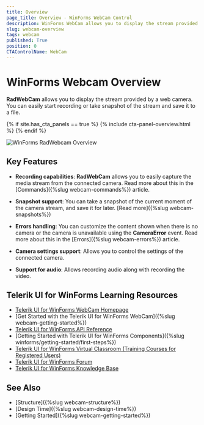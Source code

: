 ```yaml
---
title: Overview
page_title: Overview - WinForms WebCam Control
description: WinForms WebCam allows you to display the stream provided by a web camera. You can easily start recording or take snapshot of the stream and save it to a file.
slug: webcam-overview
tags: webcam
published: True
position: 0
CTAControlName: WebCam
---
```


# WinForms Webcam Overview

**RadWebCam** allows you to display the stream provided by a web camera. You can easily start recording or take snapshot of the stream and save it to a file.

{% if site.has_cta_panels == true %}
{% include cta-panel-overview.html %}
{% endif %}

![WinForms RadWebcam Overview](images/webcam-overview001.png)

## Key Features

* **Recording capabilities**: **RadWebCam** allows you to easily capture the media stream from the connected camera. Read more about this in the [Commands]({%slug webcam-commands%}) article. 

* **Snapshot support**: You can take a snapshot of the current moment of the camera stream, and save it for later. [Read more]({%slug webcam-snapshots%})

* **Errors handling**: You can customize the content shown when there is no camera or the camera is unavailable using the **CameraError** event. Read more about this in the [Errors]({%slug webcam-errors%}) article.

* **Camera settings support**: Allows you to control the settings of the connected camera.

* **Support for audio**: Allows recording audio along with recording the video.
 


## Telerik UI for WinForms Learning Resources
* [Telerik UI for WinForms WebCam Homepage](https://www.telerik.com/products/winforms/webcam.aspx)
* [Get Started with the Telerik UI for WinForms WebCam]({%slug webcam-getting-started%})
* [Telerik UI for WinForms API Reference](https://docs.telerik.com/devtools/winforms/api/)
* [Getting Started with Telerik UI for WinForms Components]({%slug winforms/getting-started/first-steps%})
* [Telerik UI for WinForms Virtual Classroom (Training Courses for Registered Users)](https://learn.telerik.com/learn/course/external/view/elearning/17/TelerikUIforWinForms) 
* [Telerik UI for WinForms Forum](https://www.telerik.com/forums/winforms)
* [Telerik UI for WinForms Knowledge Base](https://docs.telerik.com/devtools/winforms/knowledge-base)

## See Also
* [Structure]({%slug webcam-structure%})
* [Design Time]({%slug webcam-design-time%})
* [Getting Started]({%slug webcam-getting-started%})


